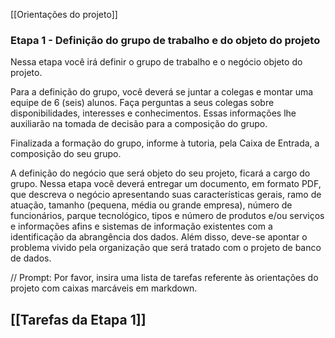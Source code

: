 [[Orientações do projeto]]
### Etapa 1 - Definição do grupo de trabalho e do objeto do projeto

Nessa etapa você irá definir o grupo de trabalho e o negócio objeto do projeto.

Para a definição do grupo, você deverá se juntar a colegas e montar uma equipe de 6 (seis) alunos. Faça perguntas a seus colegas sobre disponibilidades, interesses e conhecimentos. Essas informações lhe auxiliarão na tomada de decisão para a composição do grupo.

Finalizada a formação do grupo, informe à tutoria, pela Caixa de Entrada, a composição do seu grupo.

A definição do negócio que será objeto do seu projeto, ficará a cargo do grupo. Nessa etapa você deverá entregar um documento, em formato PDF, que descreva o negócio apresentando suas características gerais, ramo de atuação, tamanho (pequena, média ou grande empresa), número de funcionários, parque tecnológico, tipos e número de produtos e/ou serviços e informações afins e sistemas de informação existentes com a identificação da abrangência dos dados. Além disso, deve-se apontar o problema vivido pela organização que será tratado com o projeto de banco de dados.

// Prompt: Por favor, insira uma lista de tarefas referente às orientações do projeto com caixas marcáveis em markdown. 

## [[Tarefas da Etapa 1]]
